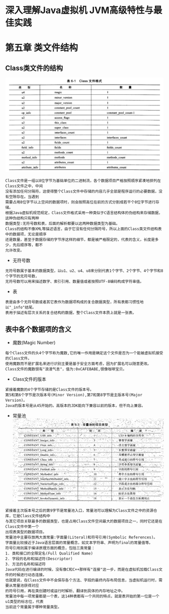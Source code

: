 # 深入理解Java虚拟机 JVM高级特性与最佳实践
# 第五章 类文件结构
## Class类文件的结构
![](https://github.com/qiaojiuyuan/JVM_Fifth_Chapters_Note/raw/master/img/class_file_format.png)
```
Class文件是一组以8位字节为基础单位的二进制流，各个数据项目严格按照顺序紧凑地排列在Class文件之中，中间
没有添加任何分隔符，这使得整个Class文件中存储的内容几乎全部是程序运行的必要数据，没有空隙存在。当遇到
需要占用8位字节以上空间的数据项时，则会按照高位在前的方式分割成若干个8位字节进行存储。
根据Java虚拟机规范规定，Class文件格式采用一种类似于C语言结构体的伪结构来存储数据，这种伪结构只有两种
数据类型:无符号数和表，后面的解析都要以这两种数据类型为基础。
Class的结构不像XML等描述语言，由于它没有任何分隔符号，所以上面的Class类文件结构表中的数据项，无论是顺序
还是数量，甚至于数据存储的字节序这样的细节，都是被严格限定的，代表的含义，长度是多少，先后顺序等，都不
允许改变。
```
* 无符号数
```
无符号数属于基本的数据类型，以u1、u2、u4、u8来分别代表1个字节、2个字节、4个字节和8个字节的无符号数，
无符号数可以用来描述数字、索引引用、数量值或者按照UTF-8编码构成字符串值。
```
* 表
```
表是由多个无符号数或者其它表作为数据项构成的复合数据类型，所有表都习惯性地以"_info"结尾。
表用于描述有层次关系的复合结构的数据，整个Class文件本质上就是一张表。
```
## 表中各个数据项的含义
* 魔数(Magic Number)
```
每个Class文件的头4个字节称为魔数,它的唯一作用是确定这个文件是否为一个能被虚拟机接受的Class文件。
使用魔数而不是扩展名来进行识别主要是基于安全方面考虑，因为扩展名可以随意更改。
Class文件的魔数很有"浪漫气息"，值为:0xCAFEBABE,很像咖啡宝贝。
```
* Class文件的版本
```
紧接着魔数的4个字节存储的是Class文件的版本号。
第5和第6个字节是次版本号(Minor Version),第7和第8字节是主版本号(Major Version)。
Java的版本号是从45开始的。高版本的JDK能向下兼容以前的版本，但不向上兼容。
```
* 常量池
![](https://github.com/qiaojiuyuan/JVM_Fifth_Chapters_Note/raw/master/img/constant_table.png)
```
紧接着主次版本号之后的第9字节是常量池入口，常量池可以理解为Class文件之中的资源仓库，它是Class文件结构中
与其它项目关联最多的数据类型，也是占用Class文件空间最大的数据项目之一，同时它还是在Class文件中第一个
出现表类型的数据项目。
常量池中主要存放两大类常量:字面量(Literal)和符号引用(Symbolic References)。
字面量比较接近于Java语言层面的常量概念，如文本字符串、声明为final的常量值等。
符号引用则属于编译原理方面的概念，包括三类常量：
1. 类和接口的全限定名(Full Qualified Name)
2. 字段的名称和描述符(Descriptor)
3. 方法的名称和描述符
Java代码在进行编译的时候，没有像C和C++那样有"连接"这一步，而是在虚拟机加载Class文件的时候进行动态连接。
也就是说，在Class文件中不会保存各个方法、字段的最终内存布局信息，当虚拟机运行时，需要从常量池获得对应
的符号引用，再在类创建时或运行时解析、翻译到具体的内存地址之中。
常量池中每一项常量都是一个表，这14种表都有一个共同的特点，就是表开始的第一位是一个u1类型的标志位，代表
当前这个常量属于哪种常量类型。
```
